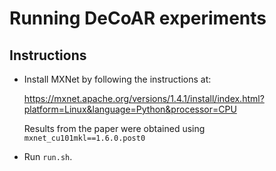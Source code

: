 Running DeCoAR experiments
==========================
Instructions
-------------
- Install MXNet by following the instructions at:

    https://mxnet.apache.org/versions/1.4.1/install/index.html?platform=Linux&language=Python&processor=CPU

  Results from the paper were obtained using ``mxnet_cu101mkl==1.6.0.post0``
- Run ``run.sh``.
